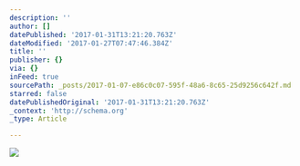 ```yaml
---
description: ''
author: []
datePublished: '2017-01-31T13:21:20.763Z'
dateModified: '2017-01-27T07:47:46.384Z'
title: ''
publisher: {}
via: {}
inFeed: true
sourcePath: _posts/2017-01-07-e86c0c07-595f-48a6-8c65-25d9256c642f.md
starred: false
datePublishedOriginal: '2017-01-31T13:21:20.763Z'
_context: 'http://schema.org'
_type: Article

---
```

![](https://the-grid-user-content.s3-us-west-2.amazonaws.com/d17e49ba-5b58-415b-a68c-5f7190f8d082.jpg)